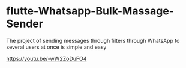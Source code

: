 # flutte-Whatsapp-Bulk-Massage-Sender

The project of sending messages through filters through WhatsApp to several users at once is simple and easy



https://youtu.be/-wW2ZoDuFO4

